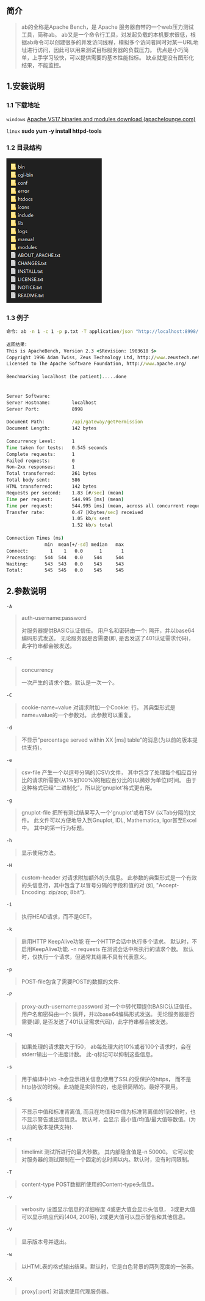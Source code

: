 ## **简介**

> ab的全称是Apache Bench，是 Apache 服务器自带的一个web压力测试工具，简称ab。
> ab又是一个命令行工具，对发起负载的本机要求很低，根据ab命令可以创建很多的并发访问线程，模拟多个访问者同时对某一URL地址进行访问，因此可以用来测试目标服务器的负载压力。
> 优点是小巧简单，上手学习较快，可以提供需要的基本性能指标。
> 缺点就是没有图形化结果，不能监控。

## 1.安装说明

### 1.1 下载地址

`windows` [Apache VS17 binaries and modules download (apachelounge.com)](https://www.apachelounge.com/download/)

`linux` **sudo yum -y install httpd-tools**

### 1.2 目录结构

![](assets/1680080749275.png)

### 1.3 例子

```cmd
命令: ab -n 1 -c 1 -p p.txt -T application/json "http://localhost:8998/api/gateway/getPermission"

返回结果:
This is ApacheBench, Version 2.3 <$Revision: 1903618 $>
Copyright 1996 Adam Twiss, Zeus Technology Ltd, http://www.zeustech.net/
Licensed to The Apache Software Foundation, http://www.apache.org/

Benchmarking localhost (be patient).....done


Server Software:
Server Hostname:        localhost
Server Port:            8998

Document Path:          /api/gateway/getPermission
Document Length:        142 bytes

Concurrency Level:      1
Time taken for tests:   0.545 seconds
Complete requests:      1
Failed requests:        0
Non-2xx responses:      1
Total transferred:      261 bytes
Total body sent:        586
HTML transferred:       142 bytes
Requests per second:    1.83 [#/sec] (mean)
Time per request:       544.995 [ms] (mean)
Time per request:       544.995 [ms] (mean, across all concurrent requests)
Transfer rate:          0.47 [Kbytes/sec] received
                        1.05 kb/s sent
                        1.52 kb/s total

Connection Times (ms)
              min  mean[+/-sd] median   max
Connect:        1    1   0.0      1       1
Processing:   544  544   0.0    544     544
Waiting:      543  543   0.0    543     543
Total:        545  545   0.0    545     545
```

## 2.参数说明

`-A`

> auth-username:password
>
> 对服务器提供BASIC认证信任。 用户名和密码由一个: 隔开，并以base64编码形式发送。 无论服务器是否需要(即, 是否发送了401认证需求代码)，此字符串都会被发送。

`-c`

> concurrency
>
> 一次产生的请求个数。默认是一次一个。

`-C`

> cookie-name=value 对请求附加一个Cookie: 行。 其典型形式是name=value的一个参数对。 此参数可以重复。

`-d`

> 不显示"percentage served within XX [ms] table"的消息(为以前的版本提供支持)。

 `-e`

> csv-file 产生一个以逗号分隔的(CSV)文件， 其中包含了处理每个相应百分比的请求所需要(从1%到100%)的相应百分比的(以微妙为单位)时间。 由于这种格式已经“二进制化”，所以比'gnuplot'格式更有用。

`-g`

> gnuplot-file
> 把所有测试结果写入一个'gnuplot'或者TSV (以Tab分隔的)文件。 此文件可以方便地导入到Gnuplot, IDL, Mathematica, Igor甚至Excel中。 其中的第一行为标题。

`-h`

> 显示使用方法。

 `-H`

> custom-header 对请求附加额外的头信息。
> 此参数的典型形式是一个有效的头信息行，其中包含了以冒号分隔的字段和值的对 (如, "Accept-Encoding: zip/zop; 8bit").

`-i`

> 执行HEAD请求，而不是GET。

`-k`

> 启用HTTP KeepAlive功能
> 在一个HTTP会话中执行多个请求。 默认时，不启用KeepAlive功能. -n requests 在测试会话中所执行的请求个数。 默认时，仅执行一个请求，但通常其结果不具有代表意义。

`-p`

> POST-file包含了需要POST的数据的文件.

`-P`

> proxy-auth-username:password
> 对一个中转代理提供BASIC认证信任。 用户名和密码由一个: 隔开，并以base64编码形式发送。 无论服务器是否需要(即, 是否发送了401认证需求代码)，此字符串都会被发送。

`-q`

> 如果处理的请求数大于150， ab每处理大约10%或者100个请求时，会在stderr输出一个进度计数。 此-q标记可以抑制这些信息。

`-s`

> 用于编译中(ab -h会显示相关信息)使用了SSL的受保护的https， 而不是http协议的时候。此功能是实验性的，也是很简陋的。最好不要用。

`-S`

> 不显示中值和标准背离值, 而且在均值和中值为标准背离值的1到2倍时，也不显示警告或出错信息。 默认时，会显示 最小值/均值/最大值等数值。(为以前的版本提供支持).

`-t`

> timelimit 测试所进行的最大秒数。
> 其内部隐含值是-n 50000。 它可以使对服务器的测试限制在一个固定的总时间以内。默认时，没有时间限制。

`-T`

> content-type POST数据所使用的Content-type头信息。

`-v`

> verbosity 设置显示信息的详细程度
> 4或更大值会显示头信息， 3或更大值可以显示响应代码(404, 200等), 2或更大值可以显示警告和其他信息。

`-V`

> 显示版本号并退出。

`-w`

> 以HTML表的格式输出结果。默认时，它是白色背景的两列宽度的一张表。

`-X`

> proxy[:port] 对请求使用代理服务器。
